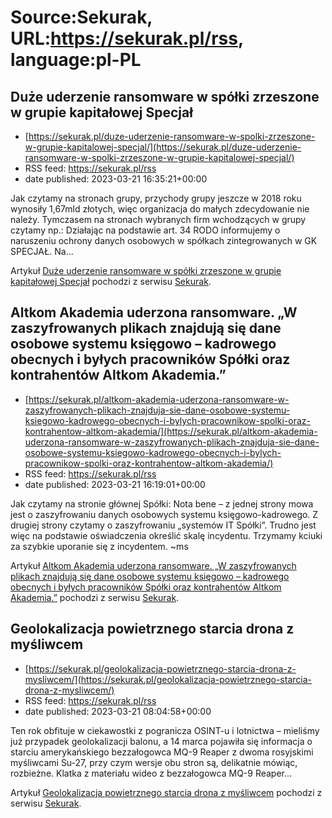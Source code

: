 # Source:Sekurak, URL:https://sekurak.pl/rss, language:pl-PL

## Duże uderzenie ransomware w spółki zrzeszone w grupie kapitałowej Specjał
 - [https://sekurak.pl/duze-uderzenie-ransomware-w-spolki-zrzeszone-w-grupie-kapitalowej-specjal/](https://sekurak.pl/duze-uderzenie-ransomware-w-spolki-zrzeszone-w-grupie-kapitalowej-specjal/)
 - RSS feed: https://sekurak.pl/rss
 - date published: 2023-03-21 16:35:21+00:00

<p>Jak czytamy na stronach grupy, przychody grupy jeszcze w 2018 roku wynosiły 1,67mld złotych, więc organizacja do małych zdecydowanie nie należy. Tymczasem na stronach wybranych firm wchodzących w grupy czytamy np.: Działając na podstawie art. 34 RODO informujemy o naruszeniu ochrony danych osobowych w spółkach zintegrowanych w GK SPECJAŁ. Na...</p>
<p>Artykuł <a href="https://sekurak.pl/duze-uderzenie-ransomware-w-spolki-zrzeszone-w-grupie-kapitalowej-specjal/" rel="nofollow">Duże uderzenie ransomware w spółki zrzeszone w grupie kapitałowej Specjał</a> pochodzi z serwisu <a href="https://sekurak.pl" rel="nofollow">Sekurak</a>.</p>

## Altkom Akademia uderzona ransomware. „W zaszyfrowanych plikach znajdują się dane osobowe systemu księgowo – kadrowego obecnych i byłych pracowników Spółki oraz kontrahentów Altkom Akademia.”
 - [https://sekurak.pl/altkom-akademia-uderzona-ransomware-w-zaszyfrowanych-plikach-znajduja-sie-dane-osobowe-systemu-ksiegowo-kadrowego-obecnych-i-bylych-pracownikow-spolki-oraz-kontrahentow-altkom-akademia/](https://sekurak.pl/altkom-akademia-uderzona-ransomware-w-zaszyfrowanych-plikach-znajduja-sie-dane-osobowe-systemu-ksiegowo-kadrowego-obecnych-i-bylych-pracownikow-spolki-oraz-kontrahentow-altkom-akademia/)
 - RSS feed: https://sekurak.pl/rss
 - date published: 2023-03-21 16:19:01+00:00

<p>Jak czytamy na stronie głównej Spółki: Nota bene &#8211; z jednej strony mowa jest o zaszyfrowaniu danych osobowych systemu księgowo-kadrowego. Z drugiej strony czytamy o zaszyfrowaniu &#8222;systemów IT Spółki&#8221;. Trudno jest więc na podstawie oświadczenia określić skalę incydentu. Trzymamy kciuki za szybkie uporanie się z incydentem. ~ms</p>
<p>Artykuł <a href="https://sekurak.pl/altkom-akademia-uderzona-ransomware-w-zaszyfrowanych-plikach-znajduja-sie-dane-osobowe-systemu-ksiegowo-kadrowego-obecnych-i-bylych-pracownikow-spolki-oraz-kontrahentow-altkom-akademia/" rel="nofollow">Altkom Akademia uderzona ransomware. &#8222;W zaszyfrowanych plikach znajdują się dane osobowe systemu księgowo – kadrowego obecnych i byłych pracowników Spółki oraz kontrahentów Altkom Akademia.&#8221;</a> pochodzi z serwisu <a href="https://sekurak.pl" rel="nofollow">Sekurak</a>.</p>

## Geolokalizacja powietrznego starcia drona z myśliwcem
 - [https://sekurak.pl/geolokalizacja-powietrznego-starcia-drona-z-mysliwcem/](https://sekurak.pl/geolokalizacja-powietrznego-starcia-drona-z-mysliwcem/)
 - RSS feed: https://sekurak.pl/rss
 - date published: 2023-03-21 08:04:58+00:00

<p>Ten rok obfituje w ciekawostki z pogranicza OSINT-u i lotnictwa &#8211; mieliśmy już przypadek geolokalizacji balonu, a 14 marca pojawiła się informacja o starciu amerykańskiego bezzałogowca MQ-9 Reaper z dwoma rosyjskimi myśliwcami Su-27, przy czym wersje obu stron są, delikatnie mówiąc, rozbieżne. Klatka z materiału wideo z bezzałogowca MQ-9 Reaper...</p>
<p>Artykuł <a href="https://sekurak.pl/geolokalizacja-powietrznego-starcia-drona-z-mysliwcem/" rel="nofollow">Geolokalizacja powietrznego starcia drona z myśliwcem</a> pochodzi z serwisu <a href="https://sekurak.pl" rel="nofollow">Sekurak</a>.</p>

